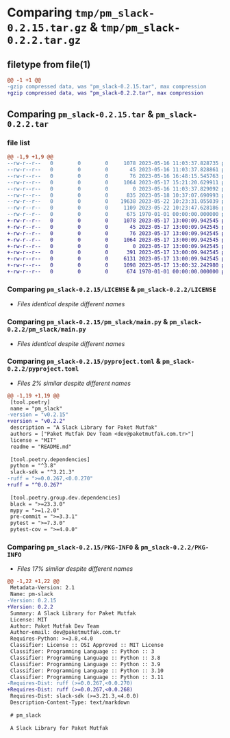 # Comparing `tmp/pm_slack-0.2.15.tar.gz` & `tmp/pm_slack-0.2.2.tar.gz`

## filetype from file(1)

```diff
@@ -1 +1 @@
-gzip compressed data, was "pm_slack-0.2.15.tar", max compression
+gzip compressed data, was "pm_slack-0.2.2.tar", max compression
```

## Comparing `pm_slack-0.2.15.tar` & `pm_slack-0.2.2.tar`

### file list

```diff
@@ -1,9 +1,9 @@
--rw-r--r--   0        0        0     1078 2023-05-16 11:03:37.828735 pm_slack-0.2.15/LICENSE
--rw-r--r--   0        0        0       45 2023-05-16 11:03:37.828861 pm_slack-0.2.15/README.md
--rw-r--r--   0        0        0       76 2023-05-16 16:48:15.545763 pm_slack-0.2.15/pm_slack/__init__.py
--rw-r--r--   0        0        0     1064 2023-05-17 15:21:20.629911 pm_slack-0.2.15/pm_slack/main.py
--rw-r--r--   0        0        0        0 2023-05-16 11:03:37.829092 pm_slack-0.2.15/pm_slack/py.typed
--rw-r--r--   0        0        0      835 2023-05-18 10:37:07.690993 pm_slack-0.2.15/pm_slack/templates/__init__.py
--rw-r--r--   0        0        0    19638 2023-05-22 10:23:31.055039 pm_slack-0.2.15/pm_slack/templates/_templates.py
--rw-r--r--   0        0        0     1109 2023-05-22 10:23:47.628186 pm_slack-0.2.15/pyproject.toml
--rw-r--r--   0        0        0      675 1970-01-01 00:00:00.000000 pm_slack-0.2.15/PKG-INFO
+-rw-r--r--   0        0        0     1078 2023-05-17 13:00:09.942545 pm_slack-0.2.2/LICENSE
+-rw-r--r--   0        0        0       45 2023-05-17 13:00:09.942545 pm_slack-0.2.2/README.md
+-rw-r--r--   0        0        0       76 2023-05-17 13:00:09.942545 pm_slack-0.2.2/pm_slack/__init__.py
+-rw-r--r--   0        0        0     1064 2023-05-17 13:00:09.942545 pm_slack-0.2.2/pm_slack/main.py
+-rw-r--r--   0        0        0        0 2023-05-17 13:00:09.942545 pm_slack-0.2.2/pm_slack/py.typed
+-rw-r--r--   0        0        0      391 2023-05-17 13:00:09.942545 pm_slack-0.2.2/pm_slack/templates/__init__.py
+-rw-r--r--   0        0        0     6131 2023-05-17 13:00:09.942545 pm_slack-0.2.2/pm_slack/templates/_templates.py
+-rw-r--r--   0        0        0     1098 2023-05-17 13:00:32.242980 pm_slack-0.2.2/pyproject.toml
+-rw-r--r--   0        0        0      674 1970-01-01 00:00:00.000000 pm_slack-0.2.2/PKG-INFO
```

### Comparing `pm_slack-0.2.15/LICENSE` & `pm_slack-0.2.2/LICENSE`

 * *Files identical despite different names*

### Comparing `pm_slack-0.2.15/pm_slack/main.py` & `pm_slack-0.2.2/pm_slack/main.py`

 * *Files identical despite different names*

### Comparing `pm_slack-0.2.15/pyproject.toml` & `pm_slack-0.2.2/pyproject.toml`

 * *Files 2% similar despite different names*

```diff
@@ -1,19 +1,19 @@
 [tool.poetry]
 name = "pm_slack"
-version = "v0.2.15"
+version = "v0.2.2"
 description = "A Slack Library for Paket Mutfak"
 authors = ["Paket Mutfak Dev Team <dev@paketmutfak.com.tr>"]
 license = "MIT"
 readme = "README.md"
 
 [tool.poetry.dependencies]
 python = "^3.8"
 slack-sdk = "^3.21.3"
-ruff = ">=0.0.267,<0.0.270"
+ruff = "^0.0.267"
 
 [tool.poetry.group.dev.dependencies]
 black = ">=23.3.0"
 mypy = ">=1.2.0"
 pre-commit = ">=3.3.1"
 pytest = ">=7.3.0"
 pytest-cov = ">=4.0.0"
```

### Comparing `pm_slack-0.2.15/PKG-INFO` & `pm_slack-0.2.2/PKG-INFO`

 * *Files 17% similar despite different names*

```diff
@@ -1,22 +1,22 @@
 Metadata-Version: 2.1
 Name: pm-slack
-Version: 0.2.15
+Version: 0.2.2
 Summary: A Slack Library for Paket Mutfak
 License: MIT
 Author: Paket Mutfak Dev Team
 Author-email: dev@paketmutfak.com.tr
 Requires-Python: >=3.8,<4.0
 Classifier: License :: OSI Approved :: MIT License
 Classifier: Programming Language :: Python :: 3
 Classifier: Programming Language :: Python :: 3.8
 Classifier: Programming Language :: Python :: 3.9
 Classifier: Programming Language :: Python :: 3.10
 Classifier: Programming Language :: Python :: 3.11
-Requires-Dist: ruff (>=0.0.267,<0.0.270)
+Requires-Dist: ruff (>=0.0.267,<0.0.268)
 Requires-Dist: slack-sdk (>=3.21.3,<4.0.0)
 Description-Content-Type: text/markdown
 
 # pm_slack
 
 A Slack Library for Paket Mutfak
```

